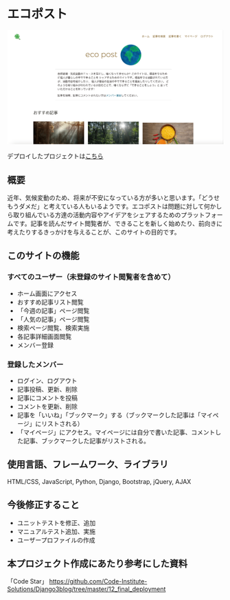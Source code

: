# エコポスト

![image](./staticfiles/media/eco-post.png)

デプロイしたプロジェクトは[こちら](https://eco-post-2023-10366a3320ac.herokuapp.com/)

## 概要
近年、気候変動のため、将来が不安になっている方が多いと思います。「どうせもうダメだ」と考えている人もいるようです。エコポストは問題に対して何かしら取り組んでいる方達の活動内容やアイデアをシェアするためのプラットフォームです。記事を読んだサイト閲覧者が、できることを新しく始めたり、前向きに考えたりするきっかけを与えることが、このサイトの目的です。

## このサイトの機能
### すべてのユーザー（未登録のサイト閲覧者を含めて）
- ホーム画面にアクセス
- おすすめ記事リスト閲覧
- 「今週の記事」ページ閲覧
- 「人気の記事」ページ閲覧
- 検索ページ閲覧、検索実施
- 各記事詳細画面閲覧
- メンバー登録

### 登録したメンバー
- ログイン、ログアウト
- 記事投稿、更新、削除
- 記事にコメントを投稿
- コメントを更新、削除
- 記事を「いいね」「ブックマーク」する（ブックマークした記事は「マイページ」にリストされる）
- 「マイページ」にアクセス。マイページには自分で書いた記事、コメントした記事、ブックマークした記事がリストされる。

## 使用言語、フレームワーク、ライブラリ
HTML/CSS, JavaScript, Python, Django, Bootstrap, jQuery, AJAX
## 今後修正すること

- ユニットテストを修正、追加
- マニュアルテスト追加、実施
- ユーザープロファイルの作成

## 本プロジェクト作成にあたり参考にした資料
「Code Star」
https://github.com/Code-Institute-Solutions/Django3blog/tree/master/12_final_deployment
